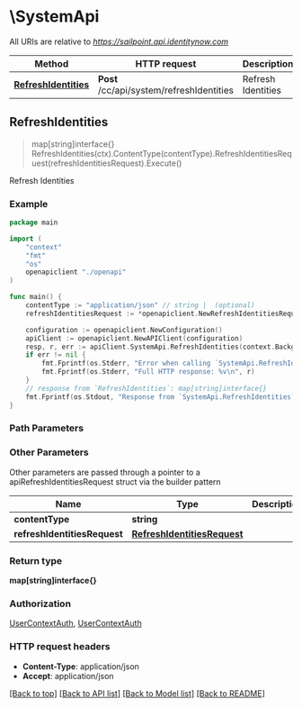 # \SystemApi

All URIs are relative to *https://sailpoint.api.identitynow.com*

Method | HTTP request | Description
------------- | ------------- | -------------
[**RefreshIdentities**](SystemApi.md#RefreshIdentities) | **Post** /cc/api/system/refreshIdentities | Refresh Identities



## RefreshIdentities

> map[string]interface{} RefreshIdentities(ctx).ContentType(contentType).RefreshIdentitiesRequest(refreshIdentitiesRequest).Execute()

Refresh Identities



### Example

```go
package main

import (
    "context"
    "fmt"
    "os"
    openapiclient "./openapi"
)

func main() {
    contentType := "application/json" // string |  (optional)
    refreshIdentitiesRequest := *openapiclient.NewRefreshIdentitiesRequest() // RefreshIdentitiesRequest |  (optional)

    configuration := openapiclient.NewConfiguration()
    apiClient := openapiclient.NewAPIClient(configuration)
    resp, r, err := apiClient.SystemApi.RefreshIdentities(context.Background()).ContentType(contentType).RefreshIdentitiesRequest(refreshIdentitiesRequest).Execute()
    if err != nil {
        fmt.Fprintf(os.Stderr, "Error when calling `SystemApi.RefreshIdentities``: %v\n", err)
        fmt.Fprintf(os.Stderr, "Full HTTP response: %v\n", r)
    }
    // response from `RefreshIdentities`: map[string]interface{}
    fmt.Fprintf(os.Stdout, "Response from `SystemApi.RefreshIdentities`: %v\n", resp)
}
```

### Path Parameters



### Other Parameters

Other parameters are passed through a pointer to a apiRefreshIdentitiesRequest struct via the builder pattern


Name | Type | Description  | Notes
------------- | ------------- | ------------- | -------------
 **contentType** | **string** |  | 
 **refreshIdentitiesRequest** | [**RefreshIdentitiesRequest**](RefreshIdentitiesRequest.md) |  | 

### Return type

**map[string]interface{}**

### Authorization

[UserContextAuth](../README.md#UserContextAuth), [UserContextAuth](../README.md#UserContextAuth)

### HTTP request headers

- **Content-Type**: application/json
- **Accept**: application/json

[[Back to top]](#) [[Back to API list]](../README.md#documentation-for-api-endpoints)
[[Back to Model list]](../README.md#documentation-for-models)
[[Back to README]](../README.md)


